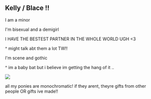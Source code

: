 ## Kelly / Blace !!

I am a minor

I'm bisexual and a demigirl

I HAVE THE BESTEST PARTNER IN THE WHOLE WORLD UGH <3

^ might talk abt them a lot TW!!

I'm scene and gothic

^ im a baby bat but i believe im getting the hang of it ..

![](https://64.media.tumblr.com/6f06d07af1749a1355d8424d711a4aea/acc4beb83a44f0b1-7b/s250x400/33079ed1e277ff1acd2fe04c6371e66b6277fedf.gifv)

all my ponies are monochromatic! if they arent, theyre gifts from other people OR gifts ive made!!
